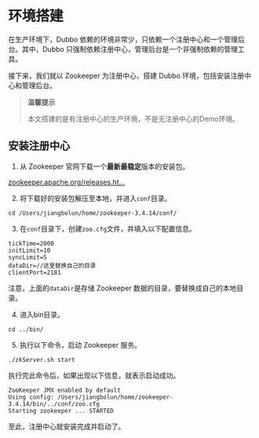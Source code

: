 # 环境搭建

在生产环境下，Dubbo 依赖的环境非常少，只依赖一个注册中心和一个管理后台。其中，Dubbo 只强制依赖注册中心，管理后台是一个非强制依赖的管理工具。

接下来，我们就以 Zookeeper 为注册中心，搭建 Dubbo 环境，包括安装注册中心和管理后台。

> **温馨提示**
>
> 本文搭建的是有注册中心的生产环境，不是无注册中心的Demo环境。

## 安装注册中心

1. 从 Zookeeper 官网下载一个**最新最稳定**版本的安装包。

[zookeeper.apache.org/releases.ht…](https://link.juejin.cn/?target=https%3A%2F%2Fzookeeper.apache.org%2Freleases.html "https://zookeeper.apache.org/releases.html")

2. 将下载好的安装包解压至本地，并进入`conf`目录。

```shell
cd /Users/jiangbolun/home/zookeeper-3.4.14/conf/
```

3. 在`conf`目录下，创建`zoo.cfg`文件，并填入以下配置信息。

```properties
tickTime=2000
initLimit=10
syncLimit=5
dataDir=//这里替换自己的目录
clientPort=2181
```

注意，上面的`dataDir`是存储 Zookeeper 数据的目录，要替换成自己的本地目录。

4. 进入bin目录。

```shell
cd ../bin/
```

5. 执行以下命令，启动 Zookeeper 服务。

```shell
./zkServer.sh start
```

执行完此命令后，如果出现以下信息，就表示启动成功。

```shell
ZooKeeper JMX enabled by default
Using config: /Users/jiangbolun/home/zookeeper-3.4.14/bin/../conf/zoo.cfg
Starting zookeeper ... STARTED
```

至此，注册中心就安装完成并启动了。
